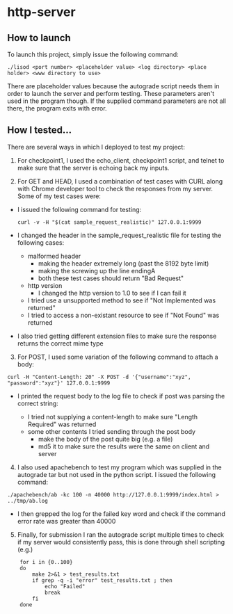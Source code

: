 # http-server
## How to launch
To launch this project, simply issue the following command:

```
./lisod <port number> <placeholder value> <log directory> <place holder> <www directory to use>
```

There are placeholder values because the autograde script needs them in order to launch the server and perform testing. These parameters aren't used in the program though. If the supplied command parameters are not all there, the program exits with error. 

## How I tested...

There are several ways in which I deployed to test my project:

1. For checkpoint1, I used the echo_client, checkpoint1 script, and telnet to make sure that the server is echoing back my inputs.

2. For GET and HEAD, I used a combination of test cases with CURL along with Chrome developer tool to check the responses from my server. Some of my test cases were:

* I issued the following command for testing:

	```curl -v -H "$(cat sample_request_realistic)" 127.0.0.1:9999```

* I changed the header in the sample_request_realistic file for testing the following cases:
	
	* malformed header 
		* making the header extremely long (past the 8192 byte limit)
		* making the screwing up the line endingA
		* both these test cases should return "Bad Request"
	* http version
		* I changed the http version to 1.0 to see if I can fail it
	* I tried use a unsupported method to see if "Not Implemented was returned"
	* I tried to access a non-existant resource to see if "Not Found" was returned

* I also tried getting different extension files to make sure the response returns the correct mime type
	
3. For POST, I used some variation of the following command to attach a body:

```curl -H "Content-Length: 20" -X POST -d '{"username":"xyz", "password":"xyz"}' 127.0.0.1:9999```

- I printed the request body to the log file to check if post was parsing the correct string:
	
	* I tried not supplying a content-length to make sure "Length Required" was returned 
	* some other contents I tried sending through the post body
		* make the body of the post quite big (e.g. a file)
		* md5 it to make sure the results were the same on client and server

4. I also used apachebench to test my program which was supplied in the autograde tar but not used in the python script. I issued the following command:

```./apachebench/ab -kc 100 -n 40000 http://127.0.0.1:9999/index.html > ../tmp/ab.log```

* I then grepped the log for the failed key word and check if the command error rate was greater than 40000

5. Finally, for submission I ran the autograde script multiple times to check if my server would consistently pass, this is done through shell scripting (e.g.)

```
	for i in {0..100}
	do
		make 2>&1 > test_results.txt
		if grep -q -i "error" test_results.txt ; then
			echo "Failed"
			break
		fi
	done
```
